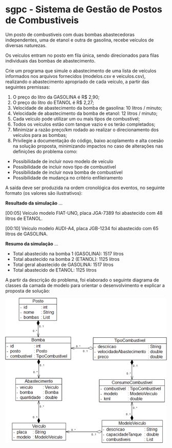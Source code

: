 # sgpc - Sistema de Gestão de Postos de Combustiveis

Um posto de combustiveis com duas bombas abastecedoras independentes, uma de etanol e outra de gasolina, recebe veículos de diversas naturezas. 

Os veículos entram no posto em fila única, sendo direcionados para filas individuais das bombas de abastecimento. 

Crie um programa que simule o abastecimento de uma lista de veículos informados nos arquivos fornecidos (modelos.csv e veiculos.csv), realizando o abastecimento apropriado de cada veículo, 
a partir das seguintes premissas:

1. O preço do litro da GASOLINA é R$ 2,90;
2. O preço do litro do ETANOL é R$ 2,27;
3. Velocidade de abastecimento da bomba de gasolina: 10 litros / minuto;
4. Velocidade de abastecimento da bomba de etanol: 12 litros / minuto;
5. Cada veículo pode utilizar um ou mais tipos de combustível;
6. Todos os veículos estão com tanque vazio e os terão completados;
7. Minimizar a razão preço/km rodado ao realizar o direcionamento dos veículos para as bombas;
8. Privilegie a documentação do código, baixo acoplamento e alta coesão na solução proposta, minimizando impactos no caso de alterações nas definições do problema como:


- Possibilidade de incluir novo modelo de veículo
- Possibilidade de incluir novo tipo de combustível
- Possibilidade de incluir nova bomba de combustível
- Possibilidade de mudança no critério enfileiramento



A saída deve ser produzida na ordem cronológica dos eventos, no seguinte formato (os valores são ilustrativos):

**Resultado da simulação**
...

[00:05] Veículo modelo FIAT-UNO, placa JGA-7389 foi abastecido com 48 litros de ETANOL.

[00:10] Veículo modelo AUDI-A4, placa JGB-1234 foi abastecido com 65 litros de GASOLINA.


**Resumo da simulação**
...
* Total abastecido na bomba 1 (GASOLINA): 1517 litros
* Total abastecido na bomba 2 (ETANOL): 1125 litros
* Total geral abastecido de GASOLINA: 1517 litros
* Total abastecido de ETANOL: 1125 litros


A partir da descrição do problema, foi elaborado o seguinte diagrama de classes da camada de modelo para orientar o desenvolvimento e explicar a proposta de solução: 

![Diagrama](210709-diagrama_classes-model_package-v2.png)
